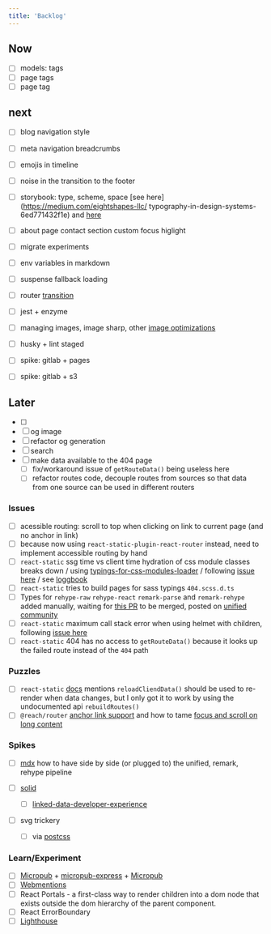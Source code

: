```yaml
---
title: 'Backlog'
---
```


## Now

- [ ] models: tags
- [ ] page tags
- [ ] page tag

## next

- [ ] blog navigation style
- [ ] meta navigation breadcrumbs

- [ ] emojis in timeline
- [ ] noise in the transition to the footer

- [ ] storybook: type, scheme, space [see here](https://medium.com/eightshapes-llc/
      typography-in-design-systems-6ed771432f1e) and [here](https://medium.com/eightshapes-llc/space-in-design-systems-188bcbae0d62)

- [ ] about page contact section custom focus higlight

- [ ] migrate experiments
- [ ] env variables in markdown
- [ ] suspense fallback loading
- [ ] router [transition](https://reach.tech/router/example/animation)
- [ ] jest + enzyme
- [ ] managing images, image sharp, other [image optimizations](https://medium.com/grailed-engineering/image-optimization-using-higher-order-components-f401e6b4e1b1)
- [ ] husky + lint staged
- [ ] spike: gitlab + pages
- [ ] spike: gitlab + s3

## Later

- [ ]
- [ ] og image
- [ ] refactor og generation
- [ ] search
- [ ] make data available to the 404 page
  - [ ] fix/workaround issue of `getRouteData()` being useless here
  - [ ] refactor routes code, decouple routes from sources so that data from one source can be used in different routers

### Issues

- [ ] acessible routing: scroll to top when clicking on link to current page (and no anchor in link)
- [ ] because now using `react-static-plugin-react-router` instead, need to implement accessible routing by hand
- [ ] `react-static` ssg time vs client time hydration of css module classes breaks down
      / using [typings-for-css-modules-loader](https://github.com/Jimdo/typings-for-css-modules-loader)
      / following [issue here](https://github.com/nozzle/react-static/issues/984)
      / see [loggbook](./logbook-accepted.md)
- [ ] `react-static` tries to build pages for sass typings `404.scss.d.ts`
- [ ] Types for `rehype-raw` `rehype-react` `remark-parse` and `remark-rehype` added manually, waiting for [this PR](https://github.com/remarkjs/remark/pull/383) to be merged, posted on [unified community](https://spectrum.chat/unified/type-definitions/missing-typings-across-plugin-community~49ee93c0-23bf-49f3-9706-2468b0760564)
- [ ] `react-static` maximum call stack error when using helmet with children, following [issue here](https://github.com/nozzle/react-static/issues/1119)
- [ ] `react-static` 404 has no access to `getRouteData()` because it looks up the failed route instead of the `404` path

### Puzzles

- [ ] `react-static` [docs](https://github.com/nozzle/react-static/blob/master/meta/api.md#reloadClientData) mentions `reloadCliendData()` should be used to re-render when data changes, but I only got it to work by using the undocumented api `rebuildRoutes()`
- [ ] `@reach/router` [anchor link support](https://github.com/reach/router/issues/235) and how to tame [focus and scroll on long content](https://github.com/reach/router/issues/62)

### Spikes

- [ ] [mdx](https://mdxjs.com/advanced/typescript) how to have side by side (or plugged to) the unified, remark, rehype pipeline

- [ ] [solid](https://solid.inrupt.com/)

  - [ ] [linked-data-developer-experience](https://ruben.verborgh.org/blog/2018/12/28/designing-a-linked-data-developer-experience/)

- [ ] svg trickery
  - [ ] via [postcss](https://github.com/jonathantneal/postcss-write-svg)

### Learn/Experiment

- [ ] [Micropub](https://indieweb.org/Micropub) + [micropub-express](https://github.com/voxpelli/node-micropub-express) + [Micropub](https://micropub.rocks/)
- [ ] [Webmentions](https://webmention.io/)
- [ ] React Portals - a first-class way to render children into a dom node
      that exists outside the dom hierarchy of the parent component.
- [ ] React ErrorBoundary
- [ ] [Lighthouse](https://developers.google.com/web/tools/lighthouse/)
